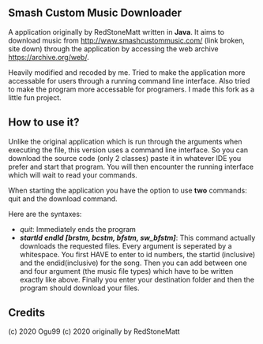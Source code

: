 Smash Custom Music Downloader
-

A application originally by RedStoneMatt written in <b>Java</b>. It aims to download music from http://www.smashcustommusic.com/ (link broken, site down) through the application by accessing the web archive https://archive.org/web/.
<p>
Heavily modified and recoded by me. Tried to make the application more accessable for users through a running command line interface. Also tried to make the program more accessable for programers. I made this fork as a little fun project.

How to use it?
-

Unlike the original application which is run through the arguments when executing the file, this version uses a command line interface. So you can download the source code (only 2 classes) paste it in whatever IDE you prefer and start that program. You will then encounter the running interface which will wait to read your commands.
<p>
When starting the application you have the option to use <b>two</b> commands: quit and the download command.
<p>
Here are the syntaxes:
<ul>
  <li> <i>quit</i>: Immediately ends the program </li>
  <li> <i> <b>startId</b> <b>endId</b> <b>[brstm, bcstm, bfstm, sw_bfstm]</b></i>: This command actually downloads the requested files. Every argument is seperated by a whitespace. You first HAVE to enter to id numbers, the startid (inclusive) and the endid(inclusive) for the song. Then you can add between one and four argument (the music file types) which have to be written exactly like above. Finally you enter your destination folder and then the program should download your files. </li>
</ul>
  
Credits
-

(c) 2020 Ogu99
(c) 2020 originally by RedStoneMatt
